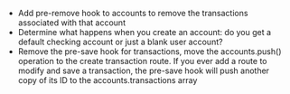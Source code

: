 - Add pre-remove hook to accounts to remove the transactions associated with that account
- Determine what happens when you create an account: do you get a default checking account or just a blank user account?
- Remove the pre-save hook for transactions, move the accounts.push() operation to the create transaction route.  If you ever add a route to modify and save a transaction, the pre-save hook will push another copy of its ID to the accounts.transactions array